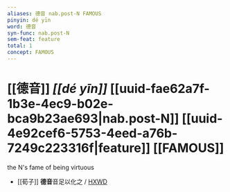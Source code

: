 ```yaml
---
aliases: 德音 nab.post-N FAMOUS
pinyin: dé yīn
word: 德音
syn-func: nab.post-N
sem-feat: feature
total: 1
concept: FAMOUS 
---
```

# [[德音]] *[[dé yīn]]*  [[uuid-fae62a7f-1b3e-4ec9-b02e-bca9b23ae693|nab.post-N]] [[uuid-4e92cef6-5753-4eed-a76b-7249c223316f|feature]] [[FAMOUS]]
the N's fame of being virtuous
 - [[荀子]] **德音**音足以化之 / [HXWD](https://hxwd.org/textview.html?location=KR3a0002_tls_010-5a.15)